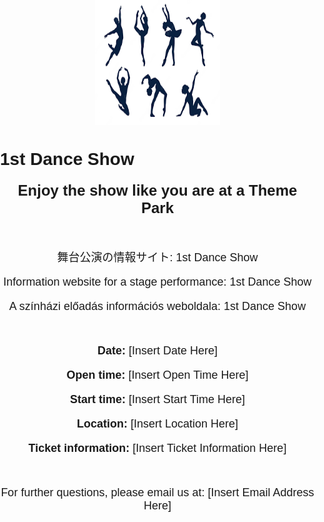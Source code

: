 <!DOCTYPE html>
<html lang="en">
<head>
  <meta charset="UTF-8">
  <meta name="viewport" content="width=device-width, initial-scale=1.0">
  <meta http-equiv="X-UA-Compatible" content="ie=edge">
  <title>1st Dance Show</title>
  <style>
    body {
      font-family: Arial, sans-serif;
      margin: 0;
      padding: 0;
    }

    h1 {
      text-align: center;
      margin-top: 50px;
      font-size: 36px;
    }

    h2 {
      text-align: center;
      margin-top: 20px;
      font-size: 24px;
    }

    .logo {
      display: block;
      margin: 0 auto;
    }

    .description {
      text-align: center;
      margin-top: 50px;
      font-size: 18px;
    }

    .details {
      text-align: center;
      margin-top: 50px;
      font-size: 18px;
    }

    .contact {
      text-align: center;
      margin-top: 50px;
      font-size: 18px;
    }
  </style>
</head>
<body>
  <img class="logo" src="download.png" alt="Logo" width="200" height="200">
  <h1>1st Dance Show</h1>
  <h2>Enjoy the show like you are at a Theme Park</h2>
  <div class="description">
    <p>舞台公演の情報サイト: 1st Dance Show</p>
    <p>Information website for a stage performance: 1st Dance Show</p>
    <p>A színházi előadás információs weboldala: 1st Dance Show</p>
  </div>
  <div class="details">
    <p><strong>Date:</strong> [Insert Date Here]</p>
    <p><strong>Open time:</strong> [Insert Open Time Here]</p>
    <p><strong>Start time:</strong> [Insert Start Time Here]</p>
    <p><strong>Location:</strong> [Insert Location Here]</p>
    <p><strong>Ticket information:</strong> [Insert Ticket Information Here]</p>
  </div>
  <div class="contact">
    <p>For further questions, please email us at: [Insert Email Address Here]</p>
  </div>
</body>
</html>
